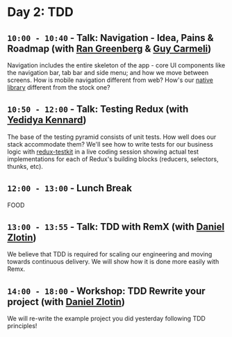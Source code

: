 # Day 2: TDD 

## `10:00 - 10:40` - Talk: Navigation - Idea, Pains & Roadmap (with [Ran Greenberg](mailto:rang@wix.com) & [Guy Carmeli](mailto:guyc@wix.com ))
Navigation includes the entire skeleton of the app - core UI components like the navigation bar, tab bar and side menu; and how we move between screens. How is mobile navigation different from web? How's our [native library](https://github.com/wix/react-native-navigation) different from the stock one?



## `10:50 - 12:00` - Talk: Testing Redux (with [Yedidya Kennard](mailto:yedidyak@wix.com))
The base of the testing pyramid consists of unit tests. How well does our stack accommodate them? We'll see how to write tests for our business logic with [redux-testkit](https://github.com/wix/redux-testkit) in a live coding session showing actual test implementations for each of Redux's building blocks (reducers, selectors, thunks, etc).


## `12:00 - 13:00` - Lunch Break
FOOD 


## `13:00 - 13:55` - Talk: TDD with RemX (with [Daniel Zlotin](mailto:danielzl@wix.com))
We believe that TDD is required for scaling our engineering and moving towards continuous delivery. We will show how it is done more easily with Remx.


## `14:00 - 18:00` - Workshop: TDD Rewrite your project (with [Daniel Zlotin](mailto:danielzl@wix.com))
We will re-write the example project you did yesterday following TDD principles!








